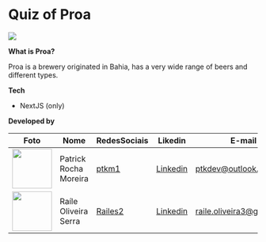# Quiz of Proa

<img src="https://newsba.com.br/wp-content/uploads/2019/06/PROA.jpg" />

**What is Proa?**

Proa is a brewery originated in Bahia, has a very wide range of beers and different types.

**Tech**

- NextJS (only)

**Developed by**

Foto | Nome | RedesSociais | Likedin | E-mail
---- | ---- | ------ | ------- | ------
<img src="https://avatars3.githubusercontent.com/u/59058473?s=460&u=25e12ff5fcb6fb5780ef78e9168615da9ce4349c&v=4" width="80px"> | Patrick Rocha Moreira | [ptkm1](https://github.com/ptkm1) | [Linkedin](https://www.linkedin.com/in/ptkm1/) | ptkdev@outlook.com
<img src="https://media-exp1.licdn.com/dms/image/C4E03AQEo3yQwlDrgSg/profile-displayphoto-shrink_800_800/0/1600650486835?e=1644451200&v=beta&t=gJ9kiylgA4OCAiD-jBThUA9_2YeZ5PPj5oQVNd8LqrY" width="80px"> | Raíle Oliveira Serra | [Railes2](https://behance.net/railes2) | [Linkedin](https://www.linkedin.com/in/raile-oliveira/) | raile.oliveira3@gmail.com

